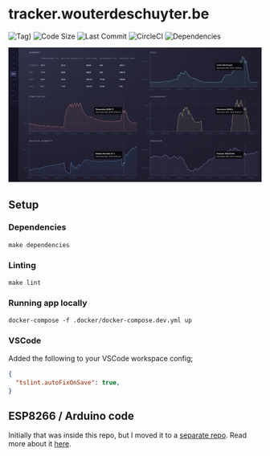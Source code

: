 # tracker.wouterdeschuyter.be

![Tag)](https://img.shields.io/github/tag/wouterds/tracker.wouterdeschuyter.be.svg)
![Code Size](https://img.shields.io/github/languages/code-size/wouterds/tracker.wouterdeschuyter.be.svg)
![Last Commit](https://img.shields.io/github/last-commit/wouterds/tracker.wouterdeschuyter.be.svg)
![CircleCI](https://circleci.com/gh/wouterds/tracker.wouterdeschuyter.be.svg?style=shield)
![Dependencies](https://img.shields.io/david/wouterds/tracker.wouterdeschuyter.be.svg)

![Screenshot](resources/images/screenshot.jpg?raw=true)

## Setup

### Dependencies

```shell
make dependencies
```

### Linting

```shell
make lint
```

### Running app locally

```shell
docker-compose -f .docker/docker-compose.dev.yml up
```

### VSCode

Added the following to your VSCode workspace config;

```json
{
  "tslint.autoFixOnSave": true,
}
```

## ESP8266 / Arduino code

Initially that was inside this repo, but I moved it to a [separate repo](https://github.com/wouterds/esp8266-nodemcu-sensors). Read more about it [here](https://wouterdeschuyter.be/blog/sensor-readings-as-json-api-using-an-esp8266-nodemcu-dev-kit).

